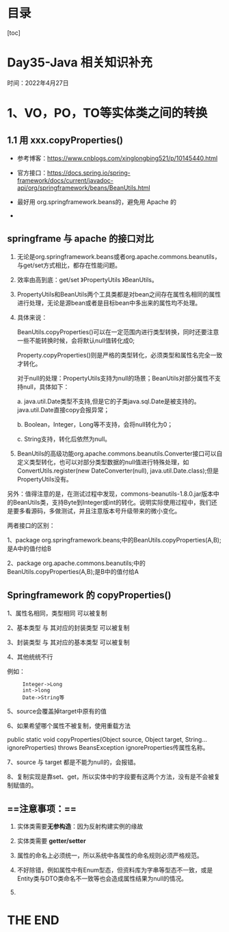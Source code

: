 # 目录

[toc]



# Day35-Java 相关知识补充

时间：2022年4月27日



# 1、VO，PO，TO等实体类之间的转换

## 1.1 用 xxx.copyProperties()

- 参考博客：https://www.cnblogs.com/xinglongbing521/p/10145440.html
- 官方接口：https://docs.spring.io/spring-framework/docs/current/javadoc-api/org/springframework/beans/BeanUtils.html

- 最好用 org.springframework.beans的，避免用 Apache 的
- 

## springframe 与 apache 的接口对比

1. 无论是org.springframework.beans或者org.apache.commons.beanutils，与get/set方式相比，都存在性能问题。

2. 效率由高到底：get/set 》PropertyUtils 》BeanUtils。

3. PropertyUtils和BeanUtils两个工具类都是对bean之间存在属性名相同的属性进行处理，无论是源bean或者是目标bean中多出来的属性均不处理。

4. 具体来说：

   BeanUtils.copyProperties()可以在一定范围内进行类型转换，同时还要注意一些不能转换时候，会将默认null值转化成0;

   Property.copyProperties()则是严格的类型转化，必须类型和属性名完全一致才转化。

   对于null的处理：PropertyUtils支持为null的场景；BeanUtils对部分属性不支持null，具体如下：

   a. java.util.Date类型不支持,但是它的子类java.sql.Date是被支持的。java.util.Date直接copy会报异常；

   b. Boolean，Integer，Long等不支持，会将null转化为0；

   c. String支持，转化后依然为null。

5. BeanUtils的高级功能org.apache.commons.beanutils.Converter接口可以自定义类型转化，也可以对部分类型数据的null值进行特殊处理，如ConvertUtils.register(new DateConverter(null), java.util.Date.class);但是PropertyUtils没有。



另外：值得注意的是，在测试过程中发现，commons-beanutils-1.8.0.jar版本中的BeanUtils类，支持Byte到Integer或int的转化。说明实际使用过程中，我们还是要多看源码，多做测试，并且注意版本号升级带来的微小变化。



两者接口的区别：

1、package org.springframework.beans;中的BeanUtils.copyProperties(A,B);是A中的值付给B

2、package org.apache.commons.beanutils;中的BeanUtils.copyProperties(A,B);是B中的值付给A



## Springframework 的 copyProperties() 

1、属性名相同，类型相同 可以被复制

2、基本类型 与 其对应的封装类型 可以被复制

3、封装类型 与 其对应的基本类型 可以被复制

4、其他统统不行

例如：

         Integer->Long 
         int->long  
         Date->String等

5、source会覆盖掉target中原有的值

6、如果希望哪个属性不被复制，使用重载方法

public static void copyProperties(Object source, Object target, String... ignoreProperties) throws BeansException
ignoreProperties传属性名称。

7、source 与 target 都是不能为null的，会报错。

8、复制实现是靠set、get，所以实体中的字段要有这两个方法，没有是不会被复制赋值的。



## ==注意事项：==

1. 实体类需要**无参构造**：因为反射构建实例的缘故

2. 实体类需要 **getter/setter**

3. 属性的命名上必须统一，所以系统中各属性的命名规则必须严格规范。

4. 不好除错，例如属性中有Enum型态，但资料库为字串等型态不一致，或是Entity类与DTO类命名不一致等也会造成属性结果为null的情况。

5. 

   

   

   













# THE END